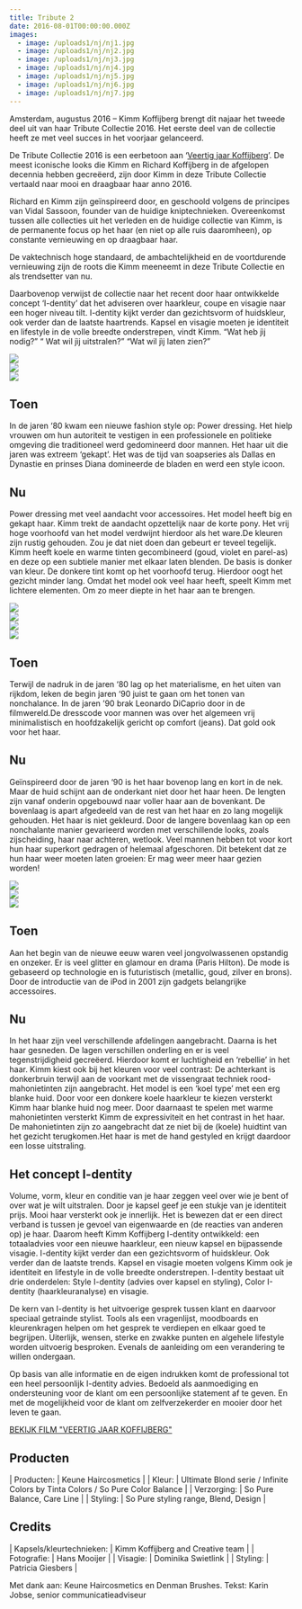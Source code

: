 ```yaml
---
title: Tribute 2
date: 2016-08-01T00:00:00.000Z
images:
  - image: /uploads1/nj/nj1.jpg
  - image: /uploads1/nj/nj2.jpg
  - image: /uploads1/nj/nj3.jpg
  - image: /uploads1/nj/nj4.jpg
  - image: /uploads1/nj/nj5.jpg
  - image: /uploads1/nj/nj6.jpg
  - image: /uploads1/nj/nj7.jpg
---
```



Amsterdam, augustus 2016 – Kimm Koffijberg brengt dit najaar het tweede deel uit van haar Tribute Collectie 2016. Het eerste deel van de collectie heeft ze met veel succes in het voorjaar gelanceerd.

De Tribute Collectie 2016 is een eerbetoon aan ‘[Veertig jaar Koffijberg](https://www.youtube.com/watch?v=oRKbYh74pRY)’. De meest iconische looks die Kimm en Richard Koffijberg in de afgelopen decennia hebben gecreëerd, zijn door Kimm in deze Tribute Collectie vertaald naar mooi en draagbaar haar anno 2016.

Richard en Kimm zijn geïnspireerd door, en geschoold volgens de principes van Vidal Sassoon, founder van de huidige kniptechnieken. Overeenkomst tussen alle collecties uit het verleden en de huidige collectie van Kimm, is de permanente focus op het haar (en niet op alle ruis daaromheen), op constante vernieuwing en op draagbaar haar.

De vaktechnisch hoge standaard, de ambachtelijkheid en de voortdurende vernieuwing zijn de roots die Kimm meeneemt in deze Tribute Collectie en als trendsetter van nu.

Daarbovenop verwijst de collectie naar het recent door haar ontwikkelde concept ‘I-dentity’ dat het adviseren over haarkleur, coupe en visagie naar een hoger niveau tilt. I-dentity kijkt verder dan gezichtsvorm of huidskleur, ook verder dan de laatste haartrends. Kapsel en visagie moeten je identiteit en lifestyle in de volle breedte onderstrepen, vindt Kimm. “Wat heb jìj nodig?” “ Wat wil jìj uitstralen?” “Wat wil jìj laten zien?”

<div class="row" id="gallery"><div class="col-xs-3"><img src="//images.weserv.nl/?url=www.koffijberg.nl/uploads1/nj/afbeelding2.jpg&amp;w=200&amp;h=200&amp;t=square" /></div><div class="col-xs-3"><a class="img" href="/collecties/tribute/?url=/uploads1/nj/nj4.jpg"><img src="//images.weserv.nl/?url=www.koffijberg.nl/uploads1/nj/nj4.jpg&amp;w=200&amp;h=200&amp;t=square&amp;a=top" /></a></div><div class="col-xs-3"><a class="img" href="/collecties/tribute/?url=/uploads1/nj/nj5.jpg"><img src="//images.weserv.nl/?url=www.koffijberg.nl/uploads1/nj/nj5.jpg&amp;w=200&amp;h=200&amp;t=square&amp;a=top" /></a></div></div>

## Toen

In de jaren ‘80 kwam een nieuwe fashion style op: Power dressing. Het hielp vrouwen om hun autoriteit te vestigen in een professionele en politieke omgeving die traditioneel werd gedomineerd door mannen. Het haar uit die jaren was extreem ‘gekapt’. Het was de tijd van soapseries als Dallas en Dynastie en prinses Diana domineerde de bladen en werd een style icoon.

## Nu

Power dressing met veel aandacht voor accessoires. Het model heeft big en gekapt haar. Kimm trekt de aandacht opzettelijk naar de korte pony. Het vrij hoge voorhoofd van het model verdwijnt hierdoor als het ware.De kleuren zijn rustig gehouden. Zou je dat niet doen dan gebeurt er teveel tegelijk. Kimm heeft koele en warme tinten gecombineerd (goud, violet en parel-as) en deze op een subtiele manier met elkaar laten blenden. De basis is donker van kleur. De donkere tint komt op het voorhoofd terug. Hierdoor oogt het gezicht minder lang. Omdat het model ook veel haar heeft, speelt Kimm met lichtere elementen. Om zo meer diepte in het haar aan te brengen.

<div class="row" id="gallery"><div class="col-xs-3"><img src="//images.weserv.nl/?url=www.koffijberg.nl/uploads1/nj/afbeelding3.jpg&amp;w=200&amp;h=200&amp;t=square" /></div><div class="col-xs-3"><a class="img" href="/collecties/tribute/?url=/uploads1/nj/nj1.jpg"><img src="//images.weserv.nl/?url=www.koffijberg.nl/uploads1/nj/nj1.jpg&amp;w=200&amp;h=200&amp;t=square&amp;a=top" /></a></div><div class="col-xs-3"><a class="img" href="/collecties/tribute/?url=/uploads1/nj/nj2.jpg"><img src="//images.weserv.nl/?url=www.koffijberg.nl/uploads1/nj/nj2.jpg&amp;w=200&amp;h=200&amp;t=square&amp;a=top" /></a></div><div class="col-xs-3"><a class="img" href="/collecties/tribute/?url=/uploads1/nj/nj3.jpg"><img src="//images.weserv.nl/?url=www.koffijberg.nl/uploads1/nj/nj3.jpg&amp;w=200&amp;h=200&amp;t=square&amp;a=top" /></a></div></div>

## Toen

Terwijl de nadruk in de jaren ‘80 lag op het materialisme, en het uiten van rijkdom, leken de begin jaren ‘90 juist te gaan om het tonen van nonchalance. In de jaren ’90 brak Leonardo DiCaprio door in de filmwereld.De dresscode voor mannen was over het algemeen vrij minimalistisch en hoofdzakelijk gericht op comfort (jeans). Dat gold ook voor het haar.

## Nu

Geïnspireerd door de jaren ‘90 is het haar bovenop lang en kort in de nek. Maar de huid schijnt aan de onderkant niet door het haar heen. De lengten zijn vanaf onderin opgebouwd naar voller haar aan de bovenkant. De bovenlaag is apart afgedeeld van de rest van het haar en zo lang mogelijk gehouden. Het haar is niet gekleurd. Door de langere bovenlaag kan op een nonchalante manier gevarieerd worden met verschillende looks, zoals zijscheiding, haar naar achteren, wetlook. Veel mannen hebben tot voor kort hun haar superkort gedragen of helemaal afgeschoren. Dit betekent dat ze hun haar weer moeten laten groeien: Er mag weer meer haar gezien worden!

<div class="row" id="gallery"><div class="col-xs-3"><img src="//images.weserv.nl/?url=www.koffijberg.nl/uploads1/nj/afbeelding4.jpg&amp;w=200&amp;h=200&amp;t=square" /></div><div class="col-xs-3"><a class="img" href="/collecties/tribute/?url=/uploads1/nj/nj6.jpg"><img src="//images.weserv.nl/?url=www.koffijberg.nl/uploads1/nj/nj6.jpg&amp;w=200&amp;h=200&amp;t=square&amp;a=top" /></a></div><div class="col-xs-3"><a class="img" href="/collecties/tribute/?url=/uploads1/nj/nj7.jpg"><img src="//images.weserv.nl/?url=www.koffijberg.nl/uploads1/nj/nj7.jpg&amp;w=200&amp;h=200&amp;t=square&amp;a=top" /></a></div></div>

## Toen

Aan het begin van de nieuwe eeuw waren veel jongvolwassenen opstandig en onzeker. Er is veel glitter en glamour en drama (Paris Hilton). De mode is gebaseerd op technologie en is futuristisch (metallic, goud, zilver en brons). Door de introductie van de iPod in 2001 zijn gadgets belangrijke accessoires.

## Nu

In het haar zijn veel verschillende afdelingen aangebracht. Daarna is het haar gesneden. De lagen verschillen onderling en er is veel tegenstrijdigheid gecreëerd. Hierdoor komt er luchtigheid en ‘rebellie’ in het haar. Kimm kiest ook bij het kleuren voor veel contrast: De achterkant is donkerbruin terwijl aan de voorkant met de vissengraat techniek rood-mahonietinten zijn aangebracht. Het model is een ‘koel type’ met een erg blanke huid. Door voor een donkere koele haarkleur te kiezen versterkt Kimm haar blanke huid nog meer. Door daarnaast te spelen met warme mahonietinten versterkt Kimm de expressiviteit en het contrast in het haar. De mahonietinten zijn zo aangebracht dat ze niet bij de (koele) huidtint van het gezicht terugkomen.Het haar is met de hand gestyled en krijgt daardoor een losse uitstraling.

## Het concept I-dentity

Volume, vorm, kleur en conditie van je haar zeggen veel over wie je bent of over wat je wilt uitstralen. Door je kapsel geef je een stukje van je identiteit prijs. Mooi haar versterkt ook je innerlijk. Het is bewezen dat er een direct verband is tussen je gevoel van eigenwaarde en (de reacties van anderen op) je haar. Daarom heeft Kimm Koffijberg I-dentity ontwikkeld: een totaaladvies voor een nieuwe haarkleur, een nieuw kapsel en bijpassende visagie. I-dentity kijkt verder dan een gezichtsvorm of huidskleur. Ook verder dan de laatste trends. Kapsel en visagie moeten volgens Kimm ook je identiteit en lifestyle in de volle breedte onderstrepen. I-dentity bestaat uit drie onderdelen: Style I-dentity (advies over kapsel en styling), Color I-dentity (haarkleuranalyse) en visagie.

De kern van I-dentity is het uitvoerige gesprek tussen klant en daarvoor speciaal getrainde stylist. Tools als een vragenlijst, moodboards en kleurenkragen helpen om het gesprek te verdiepen en elkaar goed te begrijpen. Uiterlijk, wensen, sterke en zwakke punten en algehele lifestyle worden uitvoerig besproken. Evenals de aanleiding om een verandering te willen ondergaan.

Op basis van alle informatie en de eigen indrukken komt de professional tot een heel persoonlijk I-dentity advies. Bedoeld als aanmoediging en ondersteuning voor de klant om een persoonlijke statement af te geven. En met de mogelijkheid voor de klant om zelfverzekerder en mooier door het leven te gaan.

[BEKIJK FILM "VEERTIG JAAR KOFFIJBERG"](https://www.youtube.com/watch?v=oRKbYh74pRY)

## Producten

| Producten:       | Keune Haircosmetics |
| Kleur:       | Ultimate Blond serie / Infinite Colors by Tinta Colors / So Pure Color Balance |
| Verzorging:       | So Pure Balance, Care Line |
| Styling:       | So Pure styling range, Blend, Design |

## Credits

| Kapsels/kleurtechnieken:       | Kimm Koffijberg and Creative team |
| Fotografie:       | Hans Mooijer |
| Visagie:       | Dominika Swietlink |
| Styling:       | Patricia Giesbers |

Met dank aan: Keune Haircosmetics en Denman Brushes. Tekst: Karin Jobse, senior communicatieadviseur